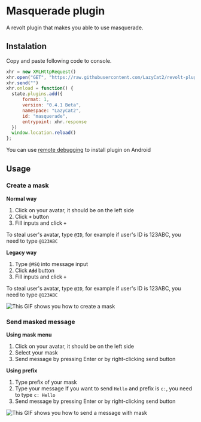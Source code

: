 # Masquerade plugin
A revolt plugin that makes you able to use masquerade.

## Instalation

Copy and paste following code to console.
```js
xhr = new XMLHttpRequest()
xhr.open("GET", "https://raw.githubusercontent.com/LazyCat2/revolt-plugins/main/masquerade/script.js")
xhr.send("")
xhr.onload = function() {
  state.plugins.add({
      format: 1,
      version: "0.4.1 Beta",
      namespace: "LazyCat2",
      id: "masquerade",
      entrypoint: xhr.response
  })
  window.location.reload()
};
```
You can use [remote debugging](https://developer.chrome.com/docs/devtools/remote-debugging) to install plugin on Android


## Usage
### Create a mask

**Normal way**
1. Click on your avatar, it should be on the left side
2. Click **`+`** button
3. Fill inputs and click **`+`**

To steal user's avatar, type `@ID`, for example if user's ID is 123ABC, you need to type `@123ABC`

**Legacy way**
1. Type `@MSQ` into message input
2. Click **`Add`** button
3. Fill inputs and click **`+`**

To steal user's avatar, type `@ID`, for example if user's ID is 123ABC, you need to type `@123ABC`

![This GIF shows you how to create a mask](https://autumn.revolt.chat/attachments/SDDxYUuiQvL0BtR0qtMY7a9Ub2JgZhLHl8zb3x-c6c)

### Send masked message

**Using mask menu**
1. Click on your avatar, it should be on the left side
2. Select your mask
3. Send message by pressing Enter or by right-clicking send button

**Using prefix**
1. Type prefix of your mask
2. Type your message
   If you want to send `Hello` and prefix is `c:`, you need to type `c: Hello`
3. Send message by pressing Enter or by right-clicking send button

![This GIF shows you how to send a message with mask](https://autumn.revolt.chat/attachments/QCuLiNpqeXCLETmuf5ttPDpe17caGJl9XZqSDkDNAN/HowToSend.gif)
